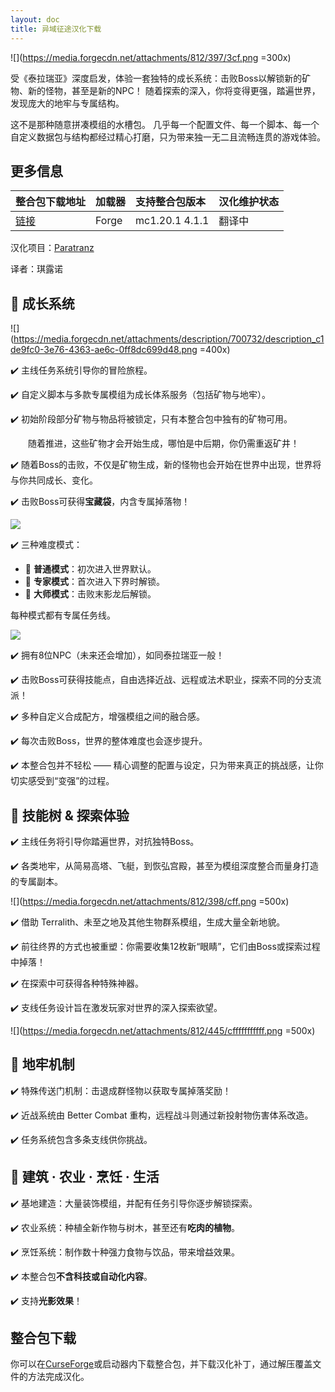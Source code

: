 ```yaml
---
layout: doc
title: 异域征途汉化下载
---
```


![](https://media.forgecdn.net/attachments/812/397/3cf.png =300x)

受《泰拉瑞亚》深度启发，体验一套独特的成长系统：击败Boss以解锁新的矿物、新的怪物，甚至是新的NPC！
随着探索的深入，你将变得更强，踏遍世界，发现庞大的地牢与专属结构。

这不是那种随意拼凑模组的水槽包。
几乎每一个配置文件、每一个脚本、每一个自定义数据包与结构都经过精心打磨，只为带来独一无二且流畅连贯的游戏体验。

<DownloadLinks :methods="[
  { id: 'lanzou', text: '下载汉化', icon: '/imgs/svg/lanzou.svg', link: '/doing' },
  { id: 'curseforge', text: 'i18n自动汉化更新模组', icon: '/imgs/svg/curseforge.svg', link: 'https://www.curseforge.com/api/v1/mods/297404/files/6351071/download' },
  { id: 'github', text: 'Github仓库', icon: '/imgs/svg/github.svg', link: 'https://github.com/VM-Chinese-translate-group/Prominence-II-Chinese' },
  { id: 'lazy', text: '懒汉下载', icon: '/imgs/logo/logo_64.png', link: '/doing' }
]" />

## 更多信息

| 整合包下载地址                                                           | 加载器 | 支持整合包版本 | 汉化维护状态 |
| :----------------------------------------------------------------------- | :----- | :------------- | :----------- |
| [链接](https://www.curseforge.com/minecraft/modpacks/prodigium-reforged) | Forge  | mc1.20.1 4.1.1 | 翻译中       |

汉化项目：[Paratranz](https://paratranz.cn/projects/13356)

译者：琪露诺

## 🌱 成长系统

![](https://media.forgecdn.net/attachments/description/700732/description_c1de9fc0-3e76-4363-ae6c-0ff8dc699d48.png =400x)

✔️ 主线任务系统引导你的冒险旅程。

✔️ 自定义脚本与多款专属模组为成长体系服务（包括矿物与地牢）。

✔️ 初始阶段部分矿物与物品将被锁定，只有本整合包中独有的矿物可用。

  随着推进，这些矿物才会开始生成，哪怕是中后期，你仍需重返矿井！

✔️ 随着Boss的击败，不仅是矿物生成，新的怪物也会开始在世界中出现，世界将与你共同成长、变化。

✔️ 击败Boss可获得**宝藏袋**，内含专属掉落物！

![](https://media.forgecdn.net/attachments/description/700732/description_2aafa840-b8fa-4d9d-9c04-96ff0d99a4ed.png)

✔️ 三种难度模式：

- 🔹 **普通模式**：初次进入世界默认。
- 🔹 **专家模式**：首次进入下界时解锁。
- 🔹 **大师模式**：击败末影龙后解锁。

每种模式都有专属任务线。

![](https://media.forgecdn.net/attachments/description/700732/description_82e2eb63-954a-4a95-89b2-3cd40ecefdb0.png)

✔️ 拥有8位NPC（未来还会增加），如同泰拉瑞亚一般！

✔️ 击败Boss可获得技能点，自由选择近战、远程或法术职业，探索不同的分支流派！

✔️ 多种自定义合成配方，增强模组之间的融合感。

✔️ 每次击败Boss，世界的整体难度也会逐步提升。

✔️ 本整合包并不轻松 —— 精心调整的配置与设定，只为带来真正的挑战感，让你切实感受到“变强”的过程。

## 🌟 技能树 & 探索体验

✔️ 主线任务将引导你踏遍世界，对抗独特Boss。

✔️ 各类地牢，从简易高塔、飞艇，到恢弘宫殿，甚至为模组深度整合而量身打造的专属副本。

![](https://media.forgecdn.net/attachments/812/398/cff.png =500x)

✔️ 借助 Terralith、未至之地及其他生物群系模组，生成大量全新地貌。

✔️ 前往终界的方式也被重塑：你需要收集12枚新“眼睛”，它们由Boss或探索过程中掉落！

✔️ 在探索中可获得各种特殊神器。

✔️ 支线任务设计旨在激发玩家对世界的深入探索欲望。

![](https://media.forgecdn.net/attachments/812/445/cfffffffffff.png =500x)

## 🏰 地牢机制

✔️ 特殊传送门机制：击退成群怪物以获取专属掉落奖励！

✔️ 近战系统由 Better Combat 重构，远程战斗则通过新投射物伤害体系改造。

✔️ 任务系统包含多条支线供你挑战。

## 🏡 建筑 · 农业 · 烹饪 · 生活

✔️ 基地建造：大量装饰模组，并配有任务引导你逐步解锁探索。

✔️ 农业系统：种植全新作物与树木，甚至还有**吃肉的植物**。

✔️ 烹饪系统：制作数十种强力食物与饮品，带来增益效果。

✔️ 本整合包**不含科技或自动化内容**。

✔️ 支持**光影效果**！

## 整合包下载

你可以在[CurseForge](https://www.curseforge.com/minecraft/modpacks/prodigium-reforged)或启动器内下载整合包，并下载汉化补丁，通过解压覆盖文件的方法完成汉化。

<DocSupport />

